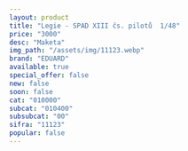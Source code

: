 ```yaml
---
layout: product
title: "Legie - SPAD XIII čs. pilotů  1/48"
price: "3000" 
desc: "Maketa"
img_path: "/assets/img/11123.webp"
brand: "EDUARD"
available: true
special_offer: false
new: false
soon: false
cat: "010000"
subcat: "010400"
subsubcat: "00"
sifra: "11123"
popular: false
---
```

